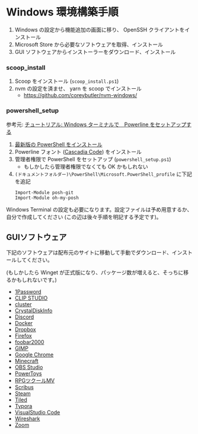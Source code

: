 # Windows 環境構築手順

1. Windows の設定から機能追加の画面に移り、 OpenSSH クライアントをインストール
2. Microsoft Store から必要なソフトウェアを取得、インストール
3. GUI ソフトウェアからインストーラーをダウンロード、インストール

### scoop_install
1. Scoop をインストール (`scoop_install.ps1`)
2. nvm の設定を済ませ、 yarn を scoop でインストール
    - https://github.com/coreybutler/nvm-windows/

### powershell_setup
参考元: [チュートリアル: Windows ターミナルで　Powerline をセットアップする](https://docs.microsoft.com/ja-jp/windows/terminal/tutorials/powerline-setup)

1. [最新版の PowerShell をインストール](https://github.com/PowerShell/PowerShell)
2. Powerline フォント ([Cascadia Code](https://github.com/microsoft/cascadia-code)) をインストール
3. 管理者権限で PowerShell をセットアップ (`powershell_setup.ps1`)
    - もしかしたら管理者権限でなくても OK かもしれない
4. `(ドキュメントフォルダー)\PowerShell\Microsoft.PowerShell_profile` に下記を追記
    ```
    Import-Module posh-git
    Import-Module oh-my-posh
    ```

Windows Terminal の設定も必要になります。設定ファイルは予め用意するか、自分で作成してください (この辺は後々手順を明記する予定です)。

## GUIソフトウェア
下記のソフトウェアは配布元のサイトに移動して手動でダウンロード、インストールしてください。

(もしかしたら Winget が正式版になり、パッケージ数が増えると、そっちに移るかもしれないです。)

- [1Password](https://1password.com/jp/)
- [CLIP STUDIO](https://www.clipstudio.net/)
- [cluster](https://cluster.mu/)
- [CrystalDiskInfo](https://crystalmark.info/ja/)
- [Discord](https://discordapp.com/)
- [Docker](https://www.docker.com/)
- [Dropbox](https://dropbox.com/)
- [Firefox](https://www.mozilla.org/ja/)
- [foobar2000](https://www.foobar2000.org/)
- [GIMP](https://www.gimp.org/)
- [Google Chrome](https://www.google.com/intl/ja_jp/chrome/)
- [Minecraft](https://www.minecraft.net/ja-jp)
- [OBS Studio](https://obsproject.com/ja/)
- [PowerToys](https://github.com/microsoft/PowerToys)
- [RPGツクールMV](https://tkool.jp/)
- [Scribus](https://www.scribus.net/)
- [Steam](https://store.steampowered.com/)
- [Tiled](https://www.mapeditor.org/)
- [Typora](https://typora.io/)
- [VisualStudio Code](https://code.visualstudio.com/)
- [Wireshark](https://www.wireshark.org/)
- [Zoom](https://zoom.us/)
